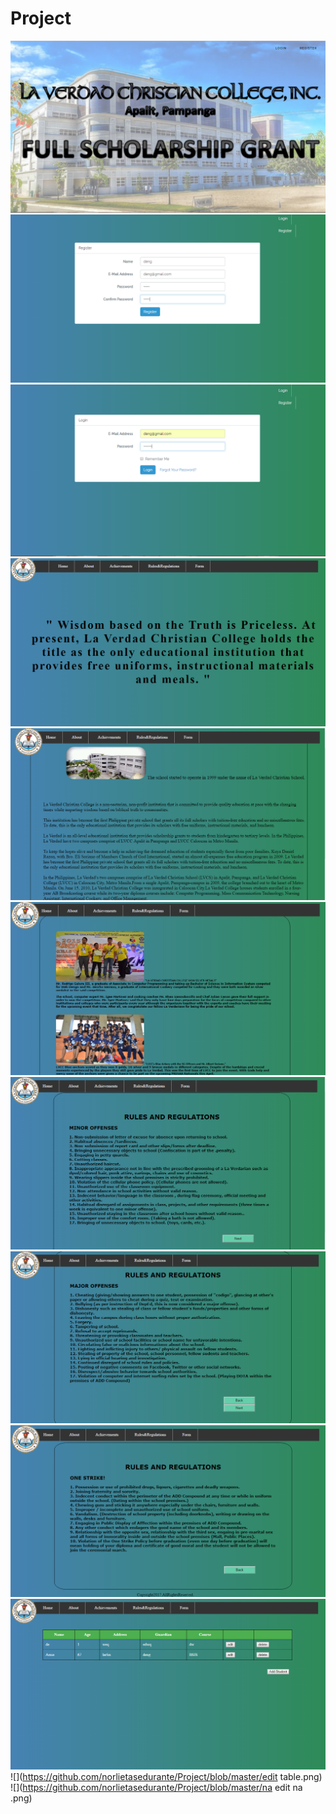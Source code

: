 # Project
![](https://github.com/norlietasedurante/Project/blob/master/home.png)
![](https://github.com/norlietasedurante/Project/blob/master/registration.png)
![](https://github.com/norlietasedurante/Project/blob/master/login.png)
![](https://github.com/norlietasedurante/Project/blob/master/home1.png)
![](https://github.com/norlietasedurante/Project/blob/master/about.png)
![](https://github.com/norlietasedurante/Project/blob/master/achi.png)
![](https://github.com/norlietasedurante/Project/blob/master/rules.png)
![](https://github.com/norlietasedurante/Project/blob/master/rules1.png)
![](https://github.com/norlietasedurante/Project/blob/master/rules2.png)
![](https://github.com/norlietasedurante/Project/blob/master/table.png)
![](https://github.com/norlietasedurante/Project/blob/master/edit table.png)
![](https://github.com/norlietasedurante/Project/blob/master/na edit na .png)
